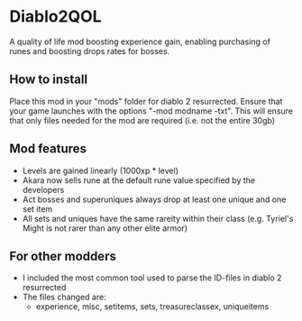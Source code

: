 # Diablo2QOL
A quality of life mod boosting experience gain, enabling purchasing of runes and boosting drops rates for bosses. 

## How to install 
Place this mod in your "mods" folder for diablo 2 resurrected. 
Ensure that your game launches with the options "-mod modname -txt". This will ensure that only files needed for the mod are required (i.e. not the entire 30gb)

## Mod features 
- Levels are gained linearly (1000xp * level)
- Akara now sells rune at the default rune value specified by the developers
- Act bosses and superuniques always drop at least one unique and one set item 
- All sets and uniques have the same rareity within their class (e.g. Tyriel's Might is not rarer than any other elite armor)

## For other modders 
- I included the most common tool used to parse the ID-files in diablo 2 resurrected
- The files changed are:
  - experience, misc, setitems, sets, treasureclassex, uniqueitems
